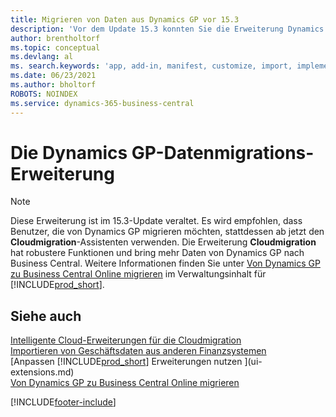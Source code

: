 ```yaml
---
title: Migrieren von Daten aus Dynamics GP vor 15.3
description: 'Vor dem Update 15.3 konnten Sie die Erweiterung Dynamics GP Datenmigration verwenden, um Kunden, Kreditoren und mehr von Dynamics GP zu Business Central zu migrieren.'
author: brentholtorf
ms.topic: conceptual
ms.devlang: al
ms. search.keywords: 'app, add-in, manifest, customize, import, implement'
ms.date: 06/23/2021
ms.author: bholtorf
ROBOTS: NOINDEX
ms.service: dynamics-365-business-central
---
```

# Die Dynamics GP-Datenmigrations-Erweiterung

> [!NOTE]
> Diese Erweiterung ist im 15.3-Update veraltet. Es wird empfohlen, dass Benutzer, die von Dynamics GP migrieren möchten, stattdessen ab jetzt den **Cloudmigration**-Assistenten verwenden. Die Erweiterung **Cloudmigration** hat robustere Funktionen und bring mehr Daten von Dynamics GP nach Business Central. Weitere Informationen finden Sie unter [Von Dynamics GP zu Business Central Online migrieren](/dynamics365/business-central/dev-itpro/administration/migrate-dynamics-gp) im Verwaltungsinhalt für [!INCLUDE[prod_short](includes/prod_short.md)].

## Siehe auch

[Intelligente Cloud-Erweiterungen für die Cloudmigration](ui-extensions-data-replication.md)  
[Importieren von Geschäftsdaten aus anderen Finanzsystemen](across-import-data-configuration-packages.md)  
[Anpassen [!INCLUDE[prod_short](includes/prod_short.md)] Erweiterungen nutzen ](ui-extensions.md)  
[Von Dynamics GP zu Business Central Online migrieren](/dynamics365/business-central/dev-itpro/administration/migrate-dynamics-gp)  


[!INCLUDE[footer-include](includes/footer-banner.md)]